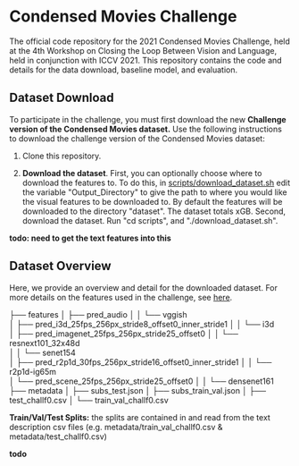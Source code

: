 # Condensed Movies Challenge 

The official code repository for the 2021 Condensed Movies Challenge, held at the 4th Workshop on Closing the Loop Between Vision and Language, held in conjunction with ICCV 2021. This repository contains the code and details for the data download, baseline model, and evaluation.

## Dataset Download

To participate in the challenge, you must first download the new **Challenge version of the Condensed Movies dataset.** Use the following instructions to download the challenge version of the Condensed Movies dataset:

1) Clone this repository.

2)  **Download the dataset**. First, you can optionally choose where to download the features to. To do this, in [scripts/download_dataset.sh](https://github.com/m-bain/CondensedMovies-chall/blob/main/scripts/download_dataset.sh "download_dataset.sh") edit the variable "Output_Directory" to give the path to where you would like the visual features to be downloaded to. By default the features will be downloaded to the directory "dataset". The dataset totals xGB.  Second, download the dataset. Run "cd scripts", and "./download_dataset.sh". 

**todo: need to get the text features into this**

## Dataset Overview

Here, we provide an overview and detail for the downloaded dataset. For more details on the features used in the challenge, see [here](https://www.robots.ox.ac.uk/~vgg/research/condensed-movies/features.html "here").

├── features
│   ├── pred_audio
│   │      └── vggish   
│   ├── pred_i3d_25fps_256px_stride8_offset0_inner_stride1
│   │      └── i3d  
│   ├── pred_imagenet_25fps_256px_stride25_offset0
│   │      └── resnext101_32x48d  
│   │      └── senet154  
│   ├── pred_r2p1d_30fps_256px_stride16_offset0_inner_stride1
│   │      └── r2p1d-ig65m  
│   └── pred_scene_25fps_256px_stride25_offset0
│   │      └── densenet161  
├── metadata
│   ├── subs_test.json
│   ├── subs_train_val.json
│   ├── test_challf0.csv
│   └── train_val_challf0.csv

**Train/Val/Test Splits:** the splits are contained in and read from the text description csv files (e.g. metadata/train_val_challf0.csv & metadata/test_challf0.csv)

**todo**
